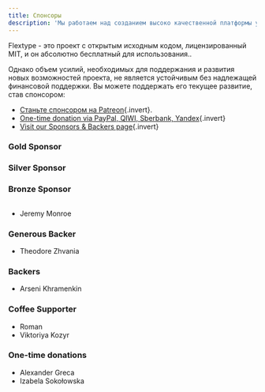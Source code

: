 ```yaml
---
title: Спонсоры
description: 'Мы работаем над созданием высоко качественной платформы управления контентом!'
---
```


Flextype - это проект с открытым исходным кодом, лицензированный MIT, и он абсолютно бесплатный для использования..

Однако объем усилий, необходимых для поддержания и развития новых возможностей проекта, не является устойчивым без надлежащей финансовой поддержки. Вы можете поддержать его текущее развитие, став спонсором:

* [Станьте спонсором на Patreon](https://www.patreon.com/awilum ""){.invert}.
* [One-time donation via PayPal, QIWI, Sberbank, Yandex](//flextype.org/en/one-time-donation ""){.invert}
* [Visit our Sponsors & Backers page](//flextype.org/en/sponsors ""){.invert}

### Gold Sponsor

### Silver Sponsor

### Bronze Sponsor

<a href="https://web-easy.org">
    <img src="[url]/api/images/en/sponsors/webeasy.png?dpr=2&w=80&q=70&token=3b29b31ae05c89c2009f6e3f96e3d703" alt="" class="inline">
</a>

* Jeremy Monroe

### Generous Backer
* Theodore Zhvania

### Backers
* Arseni Khramenkin

### Coffee Supporter
* Roman
* Viktoriya Kozyr

### One-time donations
* Alexander Greca
* Izabela Sokołowska
